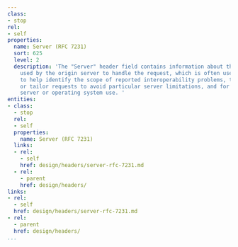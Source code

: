 ```yaml
---
class:
- stop
rel:
- self
properties:
  name: Server (RFC 7231)
  sort: 625
  level: 2
  description: 'The "Server" header field contains information about the software
    used by the origin server to handle the request, which is often used by clients
    to help identify the scope of reported interoperability problems, to work around
    or tailor requests to avoid particular server limitations, and for analytics regarding
    server or operating system use. '
entities:
- class:
  - stop
  rel:
  - self
  properties:
    name: Server (RFC 7231)
  links:
  - rel:
    - self
    href: design/headers/server-rfc-7231.md
  - rel:
    - parent
    href: design/headers/
links:
- rel:
  - self
  href: design/headers/server-rfc-7231.md
- rel:
  - parent
  href: design/headers/
...
```

